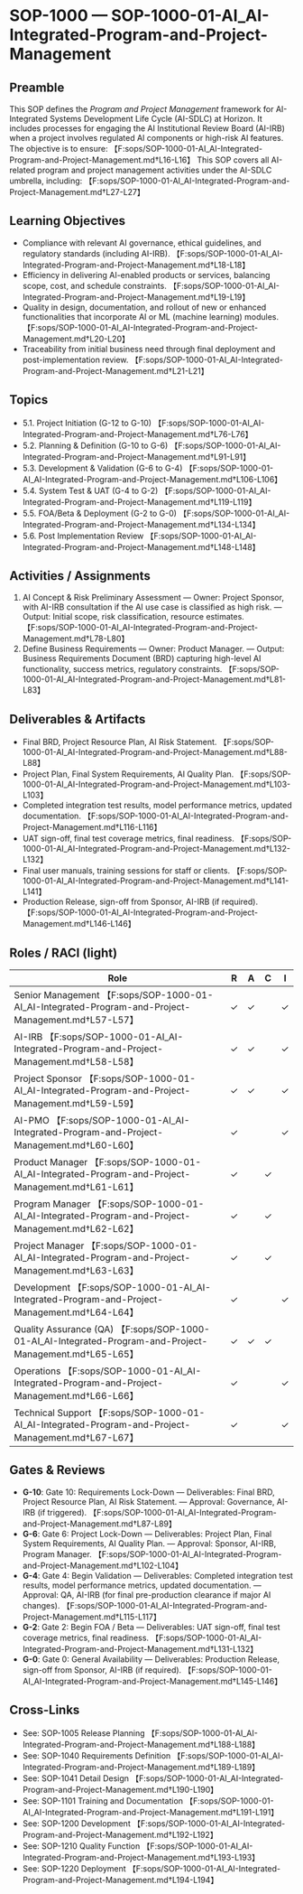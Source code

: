 # SOP-1000 — SOP-1000-01-AI\_AI-Integrated-Program-and-Project-Management

## Preamble
This SOP defines the *Program and Project Management* framework for AI-Integrated Systems Development Life Cycle (AI-SDLC) at Horizon. It includes processes for engaging the AI Institutional Review Board (AI-IRB) when a project involves regulated AI components or high-risk AI features. The objective is to ensure: 【F:sops/SOP-1000-01-AI_AI-Integrated-Program-and-Project-Management.md†L16-L16】
This SOP covers all AI-related program and project management activities under the AI-SDLC umbrella, including: 【F:sops/SOP-1000-01-AI_AI-Integrated-Program-and-Project-Management.md†L27-L27】

## Learning Objectives
- Compliance with relevant AI governance, ethical guidelines, and regulatory standards (including AI-IRB). 【F:sops/SOP-1000-01-AI_AI-Integrated-Program-and-Project-Management.md†L18-L18】
- Efficiency in delivering AI-enabled products or services, balancing scope, cost, and schedule constraints. 【F:sops/SOP-1000-01-AI_AI-Integrated-Program-and-Project-Management.md†L19-L19】
- Quality in design, documentation, and rollout of new or enhanced functionalities that incorporate AI or ML (machine learning) modules. 【F:sops/SOP-1000-01-AI_AI-Integrated-Program-and-Project-Management.md†L20-L20】
- Traceability from initial business need through final deployment and post-implementation review. 【F:sops/SOP-1000-01-AI_AI-Integrated-Program-and-Project-Management.md†L21-L21】

## Topics
- 5.1. Project Initiation (G-12 to G-10) 【F:sops/SOP-1000-01-AI_AI-Integrated-Program-and-Project-Management.md†L76-L76】
- 5.2. Planning & Definition (G-10 to G-6) 【F:sops/SOP-1000-01-AI_AI-Integrated-Program-and-Project-Management.md†L91-L91】
- 5.3. Development & Validation (G-6 to G-4) 【F:sops/SOP-1000-01-AI_AI-Integrated-Program-and-Project-Management.md†L106-L106】
- 5.4. System Test & UAT (G-4 to G-2) 【F:sops/SOP-1000-01-AI_AI-Integrated-Program-and-Project-Management.md†L119-L119】
- 5.5. FOA/Beta & Deployment (G-2 to G-0) 【F:sops/SOP-1000-01-AI_AI-Integrated-Program-and-Project-Management.md†L134-L134】
- 5.6. Post Implementation Review 【F:sops/SOP-1000-01-AI_AI-Integrated-Program-and-Project-Management.md†L148-L148】

## Activities / Assignments
1) AI Concept & Risk Preliminary Assessment — Owner: Project Sponsor, with AI-IRB consultation if the AI use case is classified as high risk. — Output: Initial scope, risk classification, resource estimates. 【F:sops/SOP-1000-01-AI_AI-Integrated-Program-and-Project-Management.md†L78-L80】
2) Define Business Requirements — Owner: Product Manager. — Output: Business Requirements Document (BRD) capturing high-level AI functionality, success metrics, regulatory constraints. 【F:sops/SOP-1000-01-AI_AI-Integrated-Program-and-Project-Management.md†L81-L83】

## Deliverables & Artifacts
- Final BRD, Project Resource Plan, AI Risk Statement. 【F:sops/SOP-1000-01-AI_AI-Integrated-Program-and-Project-Management.md†L88-L88】
- Project Plan, Final System Requirements, AI Quality Plan. 【F:sops/SOP-1000-01-AI_AI-Integrated-Program-and-Project-Management.md†L103-L103】
- Completed integration test results, model performance metrics, updated documentation. 【F:sops/SOP-1000-01-AI_AI-Integrated-Program-and-Project-Management.md†L116-L116】
- UAT sign-off, final test coverage metrics, final readiness. 【F:sops/SOP-1000-01-AI_AI-Integrated-Program-and-Project-Management.md†L132-L132】
- Final user manuals, training sessions for staff or clients. 【F:sops/SOP-1000-01-AI_AI-Integrated-Program-and-Project-Management.md†L141-L141】
- Production Release, sign-off from Sponsor, AI-IRB (if required). 【F:sops/SOP-1000-01-AI_AI-Integrated-Program-and-Project-Management.md†L146-L146】

## Roles / RACI (light)
| Role | R | A | C | I |
|---|---|---|---|---|
| Senior Management 【F:sops/SOP-1000-01-AI_AI-Integrated-Program-and-Project-Management.md†L57-L57】 | ✓ | ✓ |  | ✓ |
| AI-IRB 【F:sops/SOP-1000-01-AI_AI-Integrated-Program-and-Project-Management.md†L58-L58】 | ✓ | ✓ |  | ✓ |
| Project Sponsor 【F:sops/SOP-1000-01-AI_AI-Integrated-Program-and-Project-Management.md†L59-L59】 | ✓ | ✓ |  | ✓ |
| AI-PMO 【F:sops/SOP-1000-01-AI_AI-Integrated-Program-and-Project-Management.md†L60-L60】 | ✓ |  |  | ✓ |
| Product Manager 【F:sops/SOP-1000-01-AI_AI-Integrated-Program-and-Project-Management.md†L61-L61】 | ✓ |  | ✓ |  |
| Program Manager 【F:sops/SOP-1000-01-AI_AI-Integrated-Program-and-Project-Management.md†L62-L62】 | ✓ |  | ✓ |  |
| Project Manager 【F:sops/SOP-1000-01-AI_AI-Integrated-Program-and-Project-Management.md†L63-L63】 | ✓ |  | ✓ |  |
| Development 【F:sops/SOP-1000-01-AI_AI-Integrated-Program-and-Project-Management.md†L64-L64】 | ✓ |  |  | ✓ |
| Quality Assurance (QA) 【F:sops/SOP-1000-01-AI_AI-Integrated-Program-and-Project-Management.md†L65-L65】 | ✓ | ✓ | ✓ |  |
| Operations 【F:sops/SOP-1000-01-AI_AI-Integrated-Program-and-Project-Management.md†L66-L66】 | ✓ |  |  | ✓ |
| Technical Support 【F:sops/SOP-1000-01-AI_AI-Integrated-Program-and-Project-Management.md†L67-L67】 | ✓ |  |  | ✓ |

## Gates & Reviews
- **G-10**: Gate 10: Requirements Lock-Down — Deliverables: Final BRD, Project Resource Plan, AI Risk Statement. — Approval: Governance, AI-IRB (if triggered). 【F:sops/SOP-1000-01-AI_AI-Integrated-Program-and-Project-Management.md†L87-L89】
- **G-6**: Gate 6: Project Lock-Down — Deliverables: Project Plan, Final System Requirements, AI Quality Plan. — Approval: Sponsor, AI-IRB, Program Manager. 【F:sops/SOP-1000-01-AI_AI-Integrated-Program-and-Project-Management.md†L102-L104】
- **G-4**: Gate 4: Begin Validation — Deliverables: Completed integration test results, model performance metrics, updated documentation. — Approval: QA, AI-IRB (for final pre-production clearance if major AI changes). 【F:sops/SOP-1000-01-AI_AI-Integrated-Program-and-Project-Management.md†L115-L117】
- **G-2**: Gate 2: Begin FOA / Beta — Deliverables: UAT sign-off, final test coverage metrics, final readiness. 【F:sops/SOP-1000-01-AI_AI-Integrated-Program-and-Project-Management.md†L131-L132】
- **G-0**: Gate 0: General Availability — Deliverables: Production Release, sign-off from Sponsor, AI-IRB (if required). 【F:sops/SOP-1000-01-AI_AI-Integrated-Program-and-Project-Management.md†L145-L146】

## Cross-Links
- See: SOP-1005 Release Planning 【F:sops/SOP-1000-01-AI_AI-Integrated-Program-and-Project-Management.md†L188-L188】
- See: SOP-1040 Requirements Definition 【F:sops/SOP-1000-01-AI_AI-Integrated-Program-and-Project-Management.md†L189-L189】
- See: SOP-1041 Detail Design 【F:sops/SOP-1000-01-AI_AI-Integrated-Program-and-Project-Management.md†L190-L190】
- See: SOP-1101 Training and Documentation 【F:sops/SOP-1000-01-AI_AI-Integrated-Program-and-Project-Management.md†L191-L191】
- See: SOP-1200 Development 【F:sops/SOP-1000-01-AI_AI-Integrated-Program-and-Project-Management.md†L192-L192】
- See: SOP-1210 Quality Function 【F:sops/SOP-1000-01-AI_AI-Integrated-Program-and-Project-Management.md†L193-L193】
- See: SOP-1220 Deployment 【F:sops/SOP-1000-01-AI_AI-Integrated-Program-and-Project-Management.md†L194-L194】
